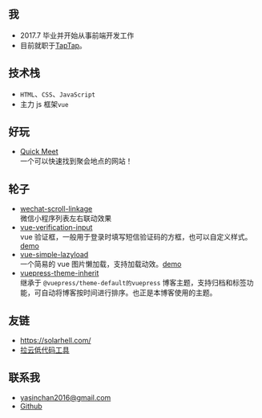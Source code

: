 ## 我
- 2017.7 毕业并开始从事前端开发工作
- 目前就职于[TapTap](https://taptap.com)。

## 技术栈
- `HTML`、`CSS`、`JavaScript`
- 主力 js 框架`vue`

## 好玩
- [Quick Meet](https://github.com/YasinChan/quick-meet)  
一个可以快速找到聚会地点的网站！

## 轮子
- [wechat-scroll-linkage](https://github.com/YasinChan/wechat-scroll-linkage)  
微信小程序列表左右联动效果
- [vue-verification-input](https://github.com/YasinChan/vue-verification-input)  
vue 验证框，一般用于登录时填写短信验证码的方框，也可以自定义样式。[demo](https://git.yasinchan.com/vue-verification-input/dist/)
- [vue-simple-lazyload](https://github.com/YasinChan/vue-simple-lazyload)  
一个简易的 vue 图片懒加载，支持加载动效。[demo](https://git.yasinchan.com/vue-simple-lazyload/dist/)
- [vuepress-theme-inherit](https://github.com/YasinChan/vuepress-theme-inherit)  
继承于 `@vuepress/theme-default的vuepress` 博客主题，支持归档和标签功能，可自动将博客按时间进行排序。也正是本博客使用的主题。

## 友链
- <https://solarhell.com/>
- [拉云低代码工具](https://kalacloud.com/)

## 联系我
- <yasinchan2016@gmail.com>
- [Github](https://github.com/yasinchan)
